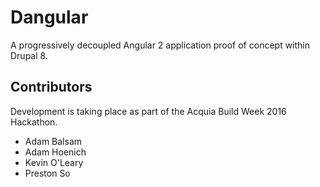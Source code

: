 # Dangular

A progressively decoupled Angular 2 application proof of concept within Drupal 8.

## Contributors

Development is taking place as part of the Acquia Build Week 2016 Hackathon.

* Adam Balsam
* Adam Hoenich
* Kevin O'Leary
* Preston So
